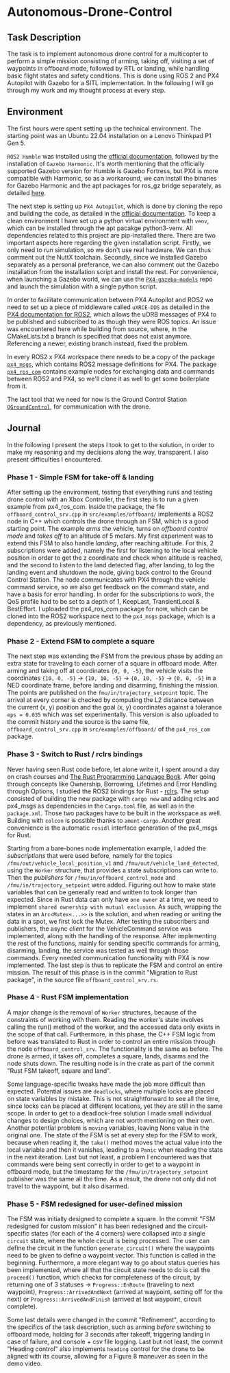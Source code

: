 # Autonomous-Drone-Control 

## Task Description
The task is to implement autonomous drone control for a multicopter to perform a simple mission consisting of arming, taking off, visiting a set of waypoints in offboard mode, followed by RTL or landing, while handling basic flight states and safety conditions. This is done using ROS 2 and PX4 Autopilot with Gazebo for a SITL implementation. In the following I will go through my work and my thought process at every step.

## Environment
The first hours were spent setting up the technical environment. The starting point was an Ubuntu 22.04 installation on a Lenovo Thinkpad P1 Gen 5. 

`ROS2 Humble` was installed using the [official documentation](https://docs.ros.org/en/humble/Installation/Ubuntu-Install-Debs.html), followed by the installation of `Gazebo Harmonic`. It's worth mentioning that the officially supported Gazebo version for Humble is Gazebo Fortress, but PX4 is more compatible with Harmonic, so as a workaround, we can install the binaries for Gazebo Harmonic and the apt packages for ros_gz bridge separately, as detailed [here](https://gazebosim.org/docs/latest/ros_installation/#gazebo-harmonic-with-ros-2-humble-or-rolling-use-with-caution). 

The next step is setting up `PX4 Autopilot`, which is done by cloning the repo and building the code, as detailed in the [official documentation](https://docs.px4.io/main/en/dev_setup/getting_started.html). To keep a clean environment I have set up a python virtual environment with `venv`, which can be installed through the apt pacakge python3-venv. All dependencies related to this project are pip-installed there. There are two important aspects here regarding the given installation script. Firstly, we only need to run simulation, so we don't use real hardware. We can thus comment out the NuttX toolchain. Secondly, since we installed Gazebo separately as a personal preferance, we can also comment out the Gazebo installation from the installation script and install the rest. For convenience, when launching a Gazebo world, we can use the [`PX4-gazebo-models`](https://github.com/PX4/PX4-gazebo-models) repo and launch the simulation with a single python script.

In order to facilitate communication between PX4 Autopilot and ROS2 we need to set up a piece of middleware called `uXRCE-DDS` as detailed in the [PX4 documentation for ROS2](https://docs.px4.io/main/en/ros2/user_guide.html#setup-micro-xrce-dds-agent-client), which allows the uORB messages of PX4 to be published and subscribed to as though they were ROS topics. An issue was encountered here while building from source, where, in the CMakeLists.txt a branch is specified that does not exist anymore. Referencing a newer, existing branch instead, fixed the problem.

In every ROS2 x PX4 workspace there needs to be a copy of the package [`px4_msgs`](https://github.com/PX4/px4_msgs), which contains ROS2 message definitions for PX4. The package [`px4_ros_com`](https://github.com/PX4/px4_ros_com) contains example nodes for exchanging data and commands between ROS2 and PX4, so we'll clone it as well to get some boilerplate from it.

The last tool that we need for now is the Ground Control Station [`QGroundControl`](https://docs.qgroundcontrol.com/master/en/qgc-user-guide/getting_started/download_and_install.html#ubuntu), for communication with the drone.

## Journal

In the following I present the steps I took to get to the solution, in order to make my reasoning and my decisions along the way, transparent. I also present difficulties I encountered.

### Phase 1 - Simple FSM for take-off & landing

After setting up the environment, testing that everything runs and testing drone control with an Xbox Controller, the first step is to run a given example from px4_ros_com. Inside the package, the file `offboard_control_srv.cpp` in `src/examples/offboard/` implements a ROS2 node in C++ which controls the drone through an FSM, which is a good starting point. The example *arms* the vehicle, turns on *offboard control mode* and *takes off* to an altitude of 5 meters. My first experiment was to extend this FSM to also handle *landing*, after reaching altitude. For this, 2 subscriptions were added, namely the first for listening to the local vehicle position in order to get the z coordinate and check when altitude is reached, and the second to listen to the land detected flag, after landing, to log the landing event and shutdown the node, giving back control to the Ground Control Station. The node communicates with PX4 through the vehicle command service, so we also get feedback on the command state, and have a basis for error handling. In order for the subscriptions to work, the QoS profile had to be set to a depth of 1, KeepLast, TransientLocal & BestEffort. I uploaded the px4_ros_com package for now, which can be cloned into the ROS2 workspace next to the `px4_msgs` package, which is a dependency, as previously mentioned.

### Phase 2 - Extend FSM to complete a square

The next step was extending the FSM from the previous phase by adding an extra state for traveling to each corner of a square in offboard mode. After arming and taking off at coordinates `{0, 0, -5}`, the vehicle visits the coordinates `{10, 0, -5}` -> `{10, 10, -5}` -> `{0, 10, -5}` -> `{0, 0, -5}` in a NED coordinate frame, before landing and disarming, finishing the mission. The points are published on the `fmu/in/trajectory_setpoint` topic. The arrival at every corner is checked by computing the L2 distance between the current (x, y) position and the goal (x, y) coordinates against a tolerance `eps = 0.035` which was set experimentally. This version is also uploaded to the commit history and the source is the same file, `offboard_control_srv.cpp` in `src/examples/offboard/` of the `px4_ros_com` package.

### Phase 3 - Switch to Rust / rclrs bindings

Never having seen Rust code before, let alone write it, I spent around a day on crash courses and [The Rust Programming Language Book](https://doc.rust-lang.org/book/). After going through concepts like Ownership, Borrowing, Lifetimes and Error Handling through Options, I studied the ROS2 bindings for Rust - [rclrs](https://docs.rs/rclrs/latest/rclrs/). The setup consisted of building the new package with `cargo new` and adding rclrs and px4_msgs as dependencies in the `Cargo.toml` file, as well as in the `package.xml`. Those two packages have to be built in the workspace as well. Building with `colcon` is possible thanks to `ament-cargo`. Another great convenience is the automatic `rosidl` interface generation of the px4_msgs for Rust.

Starting from a bare-bones node implementation example, I added the *subscriptions* that were used before, namely for the topics `/fmu/out/vehicle_local_position_v1` and `/fmu/out/vehicle_land_detected`, using the `Worker` structure, that provides a state subscriptions can write to. Then the *publishers* for `/fmu/in/offboard_control_mode` and `/fmu/in/trajectory_setpoint` were added. Figuring out how to make state variables that can be generally read and written to took longer than expected. Since in Rust data can only have `one owner` at a time, we need to implement `shared ownership with mutual exclusion`. As such, wrapping the states in an `Arc<Mutex<...>>` is the solution, and when reading or writing the data in a spot, we first lock the Mutex. After testing the subscribers and publishers, the async *client* for the VehicleCommand service was implemented, along with the handling of the response. After implementing the rest of the functions, mainly for sending specific commands for arming, disarming, landing, the service was tested as well through those commands. Every needed communication functionality with PX4 is now implemented. The last step is thus to replicate the FSM and control an entire mission. The result of this phase is in the commit "Migration to Rust package", in the source file `offboard_control_srv.rs`. 

### Phase 4 - Rust FSM implementation

A major change is the removal of `Worker` structures, because of the constraints of working with them. Reading the worker's state involves calling the run() method of the worker, and the accessed data only exists in the scope of that call. Furthermore, in this phase, the C++ FSM logic from before was translated to Rust in order to control an entire mission through the node `offboard_control_srv`. The functionality is the same as before. The drone is armed, it takes off, completes a square, lands, disarms and the node shuts down. The resulting node is in the crate as part of the commit "Rust FSM takeoff, square and land".

Some language-specific tweaks have made the job more difficult than expected. Potential issues are `deadlocks`, where multiple locks are placed on state variables by mistake. This is not straightforward to see all the time, since locks can be placed at different locations, yet they are still in the same scope. In order to get to a deadlock-free solution I made small individual changes to design choices, which are not worth mentioning on their own. Another potential problem is `moving` variables, leaving None value in the original one. The state of the FSM is set at every step for the FSM to work, because when reading it, the `take()` method moves the actual value into the local variable and then it vanishes, leading to a `Panic` when reading the state in the next iteration. Last but not least, a problem I encountered was that commands were being sent correctly in order to get to a waypoint in offboard mode, but the timestamp for the `/fmu/in/trajectory_setpoint` publisher was the same all the time. As a result, the drone not only did not travel to the waypoint, but it also disarmed.

### Phase 5 - FSM redesigned for user-defined mission
The FSM was initially designed to complete a square. In the commit "FSM redesigned for custom mission" it has been redesigned and the circuit-specific states (for each of the 4 corners) were collapsed into a single `circuit` state, where the whole circuit is being processed. The user can define the circuit in the function `generate_circuit()` where the waypoints need to be given to define a waypoint vector. This function is called in the beginning. Furthermore, a more elegant way to go about status queries has been implemented, where all that the circuit state needs to do is call the `proceed()` function, which checks for completeness of the circuit, by returning one of 3 statuses -> `Progress::EnRoute` (traveling to next waypoint), `Progress::ArrivedAndNext` (arrived at waypoint, setting off for the next) or `Progress::ArrivedAndFinish` (arrived at last waypoint, circuit complete).

Some last details were changed in the commit "Refinement", according to the specifics of the task description, such as arming *before* switching to offboard mode, holding for 3 seconds after takeoff, triggering landing in case of failure, and console + csv file logging. Last but not least, the commit "Heading control" also implements `heading` control for the drone to be aligned with its course, allowing for a Figure 8 maneuver as seen in the demo video.
